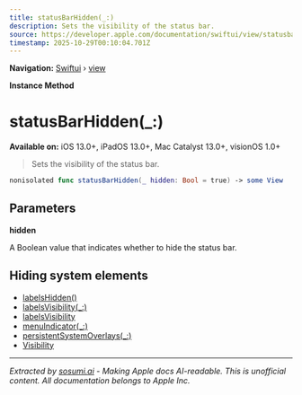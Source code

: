 ```yaml
---
title: statusBarHidden(_:)
description: Sets the visibility of the status bar.
source: https://developer.apple.com/documentation/swiftui/view/statusbarhidden(_:)
timestamp: 2025-10-29T00:10:04.701Z
---
```


**Navigation:** [Swiftui](/documentation/swiftui) › [view](/documentation/swiftui/view)

**Instance Method**

# statusBarHidden(_:)

**Available on:** iOS 13.0+, iPadOS 13.0+, Mac Catalyst 13.0+, visionOS 1.0+

> Sets the visibility of the status bar.

```swift
nonisolated func statusBarHidden(_ hidden: Bool = true) -> some View
```

## Parameters

**hidden**

A Boolean value that indicates whether to hide the status bar.



## Hiding system elements

- [labelsHidden()](/documentation/swiftui/view/labelshidden())
- [labelsVisibility(_:)](/documentation/swiftui/view/labelsvisibility(_:))
- [labelsVisibility](/documentation/swiftui/environmentvalues/labelsvisibility)
- [menuIndicator(_:)](/documentation/swiftui/view/menuindicator(_:))
- [persistentSystemOverlays(_:)](/documentation/swiftui/view/persistentsystemoverlays(_:))
- [Visibility](/documentation/swiftui/visibility)

---

*Extracted by [sosumi.ai](https://sosumi.ai) - Making Apple docs AI-readable.*
*This is unofficial content. All documentation belongs to Apple Inc.*
